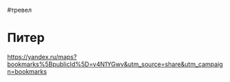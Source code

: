 #тревел 

# Питер

https://yandex.ru/maps?bookmarks%5BpublicId%5D=v4N1YGwv&utm_source=share&utm_campaign=bookmarks